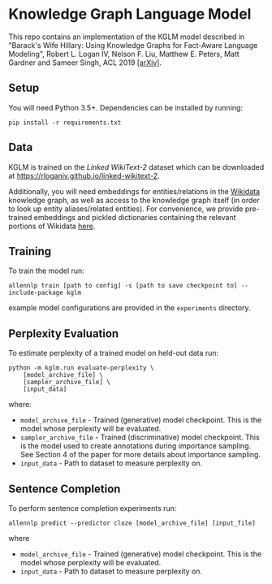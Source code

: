 Knowledge Graph Language Model
===

This repo contains an implementation of the KGLM model described in "Barack's Wife Hillary: Using Knowledge Graphs for Fact-Aware Language Modeling", Robert L. Logan IV, Nelson F. Liu, Matthew E. Peters, Matt Gardner and Sameer Singh, ACL 2019 [[arXiv]](https://arxiv.org/abs/1906.07241).


Setup
---
You will need Python 3.5+. Dependencies can be installed by running:
```{bash}
pip install -r requirements.txt
```

Data
---
KGLM is trained on the *Linked WikiText-2* dataset which can be downloaded at https://rloganiv.github.io/linked-wikitext-2.

Additionally, you will need embeddings for entities/relations in the [Wikidata](https://www.wikidata.org/) knowledge graph, as well as access to the knowledge graph itself (in order to look up entity aliases/related entities).
For convenience, we provide pre-trained embeddings and pickled dictionaries containing the relevant portions of Wikidata [here]().


Training
---
To train the model run:
```{bash}
allennlp train [path to config] -s [path to save checkpoint to] --include-package kglm
```
example model configurations are provided in the `experiments` directory.


Perplexity Evaluation
---
To estimate perplexity of a trained model on held-out data run:
```{bash}
python -m kglm.run evaluate-perplexity \
    [model_archive_file] \
    [sampler_archive_file] \
    [input_data]
```
where:
- `model_archive_file` - Trained (generative) model checkpoint. This is the model whose perplexity will be evaluated.
- `sampler_archive_file` - Trained (discriminative) model checkpoint. This is the model used to create annotations during importance sampling. See Section 4 of the paper for more details about importance sampling.
- `input_data` - Path to dataset to measure perplexity on.

Sentence Completion
---
To perform sentence completion experiments run:
```
allennlp predict --predictor cloze [model_archive_file] [input_file]
```
where
- `model_archive_file` - Trained (generative) model checkpoint. This is the model whose perplexity will be evaluated.
- `input_data` - Path to dataset to measure perplexity on.